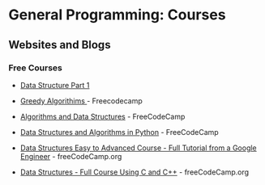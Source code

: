 # General Programming: Courses

## Websites and Blogs

### Free Courses

- [Data Structure Part 1](https://www.udemy.com/course/data-structures-part-1-lognacademy/?LSNPUBID=JVFxdTr9V80&ranEAID=JVFxdTr9V80&ranMID=39197&ranSiteID=JVFxdTr9V80-nDAqvn8UnuJYvHw83CDkwQ&utm_medium=udemyads&utm_source=aff-campaign)

- [Greedy Algorithims ](https://www.youtube.com/watch?v=bC7o8P_Ste4&t=11s) - Freecodecamp
- [Algorithms and Data Structures](https://www.youtube.com/watch?v=8hly31xKli0) - FreeCodeCamp
- [Data Structures and Algorithms in Python](https://www.youtube.com/watch?v=pkYVOmU3MgA) - FreeCodeCamp
- [Data Structures Easy to Advanced Course - Full Tutorial from a Google Engineer](https://www.youtube.com/watch?v=RBSGKlAvoiM) - freeCodeCamp.org
- [Data Structures - Full Course Using C and C++](https://www.youtube.com/watch?v=8hly31xKli0) - freeCodeCamp.org
